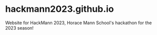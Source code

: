 # hackmann2023.github.io
Website for HackMann 2023, Horace Mann School's hackathon for the 2023 season!
